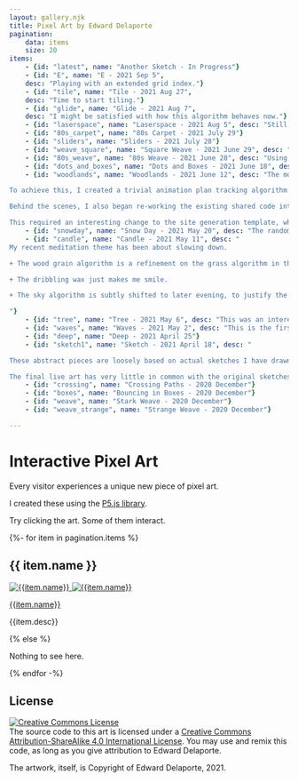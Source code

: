 ```yaml
---
layout: gallery.njk
title: Pixel Art by Edward Delaporte
pagination:
    data: items
    size: 20
items: 
    - {id: "latest", name: "Another Sketch - In Progress"}
    - {id: "E", name: "E - 2021 Sep 5", 
    desc: "Playing with an extended grid index."}
    - {id: "tile", name: "Tile - 2021 Aug 27", 
    desc: "Time to start tiling."}
    - {id: "glide", name: "Glide - 2021 Aug 7", 
    desc: "I might be satisfied with how this algorithm behaves now."}
    - {id: "laserspace", name: "Laserspace - 2021 Aug 5", desc: "Still running with the 80s carpet theme."}
    - {id: "80s_carpet", name: "80s Carpet - 2021 July 29"}
    - {id: "sliders", name: "Sliders - 2021 July 28"}
    - {id: "weave_square", name: "Square Weave - 2021 June 29", desc: "A less complex path algorithm, simpler background and squares within squares brings this close to where I first envisioned it."}
    - {id: "80s_weave", name: "80s Weave - 2021 June 28", desc: "Using various angles other than 90 degres for the line paths was interesting - but it proved too busy for re-use in later sketches. Notice that the next sketch sticks to 90 degree angles."}
    - {id: "dots_and_boxes", name: "Dots and Boxes - 2021 June 18", desc: "This quick tribute to 80s Pop Art is also a demonstration that I am getting a bit more comfortable controling the animation sequence. Most notably, for this piece I start and stop the animation exactly when I want to."}
    - {id: "woodlands", name: "Woodlands - 2021 June 12", desc: "The most obvious change in this piece of pixel art is that the tree growth is now visibly animated. 

To achieve this, I created a trivial animation plan tracking algorithm. It stacks function calls into an array and plays them back slowly enough that the viewer can watch the algorithm work.

Behind the scenes, I also began re-working the existing shared code into small re-usable libraries.

This required an interesting change to the site generation template, which you can see [here](https://github.com/edthedev/edthedev.github.io/blob/1b31574972e0c08ca4591c911d2f8fa5a66de5cb/_includes/liveart.multi.script.njk#L25)."}
    - {id: "snowday", name: "Snow Day - 2021 May 20", desc: "The random effects are managed quite differently in this piece, because the entire canvas has to be redrawn with every frame. There's extra work in the code preventing the window frame color from changing, and the sun from flickering across the sky. It was pretty adorable when the snowman's arms were flailing randomly, I have to admit."}
    - {id: "candle", name: "Candle - 2021 May 11", desc: "
My recent meditation theme has been about slowing down.

+ The wood grain algorithm is a refinement on the grass algorithm in the tree sketch.

+ The dribbling wax just makes me smile.

+ The sky algorithm is subtly shifted to later evening, to justify the presence of the candle.

"}
    - {id: "tree", name: "Tree - 2021 May 6", desc: "This was an interesting technical challenge to create random branching rules that feel natural. Most of the effort on the background was to give the tree a space to feel more alive."}
    - {id: "waves", name: "Waves - 2021 May 2", desc: "This is the first sketch where I felt confident enough to try a non-abstract subject."}
    - {id: "deep", name: "Deep - 2021 April 25"}
    - {id: "sketch1", name: "Sketch - 2021 April 18", desc: "

These abstract pieces are loosely based on actual sketches I have drawn.

The final live art has very little in common with the original sketches due to my limited mastery of JavaScript as an art medium. "}
    - {id: "crossing", name: "Crossing Paths - 2020 December"}
    - {id: "boxes", name: "Bouncing in Boxes - 2020 December"}
    - {id: "weave", name: "Stark Weave - 2020 December"}
    - {id: "weave_strange", name: "Strange Weave - 2020 December"}

---
```


# Interactive Pixel Art

Every visitor experiences a unique new piece of pixel art.

I created these using the [P5.js library][1].

[1]: https://p5js.org/reference/

Try clicking the art. Some of them interact.

<!-- Loop through art works. -->
{%- for item in pagination.items %}
## {{ item.name }}

[
![{{item.name}}](/img/art/{{item.id}}.PNG)
](/art/live/{{item.id}}/)
[
![{{item.name}}](/img/art/{{item.id}}2.PNG)
](/art/live/{{item.id}}/)

[{{item.name}}](/art/live/{{item.id}}/)

{{item.desc}}

{% else %}

Nothing to see here.

{% endfor -%}


## License

<a rel="license" href="http://creativecommons.org/licenses/by-sa/4.0/"><img alt="Creative Commons License" style="border-width:0" src="https://i.creativecommons.org/l/by-sa/4.0/88x31.png" /></a><br />The source code to this art is licensed under a <a rel="license" href="http://creativecommons.org/licenses/by-sa/4.0/">Creative Commons Attribution-ShareAlike 4.0 International License</a>. You may use and remix this code, as long as you give attribution to Edward Delaporte.

The artwork, itself, is Copyright of Edward Delaporte, 2021.
